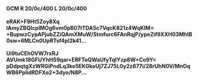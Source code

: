 #### GCM R 20/0c/400 L 20/0c/400
**eRAK+F9Ht5Zoy8Xq**<br/>**lAmyZBQIcpIMOg6vm0pB07tTDA5c7VqcK821z4WqKlM=**<br/>**+BupwzCypAPjubZZiQAmXMuW/Stmfurc6FAnRqjP/ypeZif9XXH03MhIB0sw+6MLCn0UpRTsf4pI2k41...**<br/><br/>
**Ui9tuCEhOVW7rxRJ**<br/>**AVUmk18GFUYhHS9qar+ERFToQWaUfyTqIYzp8W+Co9Y=**<br/>**pDdpqtgXzWRGiPndLq3ke5EKGkoUj7ZJ75L0y2z877i/28rUhN0V/MnOqWB6PpIidRDFXo2+3dyo/N8P...**